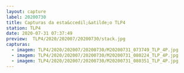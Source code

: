 ```yaml
---
layout: capture
label: 20200730
title: Capturas da esta&ccedil;&atilde;o TLP4
station: TLP4
date: 2020-07-31 07:37:49
preview:  TLP4/2020/202007/20200730/stack.jpg
capturas:
  - imagem: TLP4/2020/202007/20200730/M20200731_073749_TLP_4P.jpg
  - imagem: TLP4/2020/202007/20200730/M20200731_080224_TLP_4P.jpg
  - imagem: TLP4/2020/202007/20200730/M20200731_080351_TLP_4P.jpg
---
```

